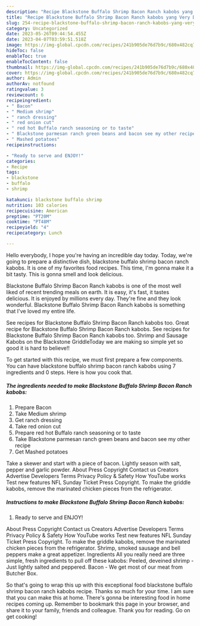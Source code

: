 ```yaml
---
description: "Recipe Blackstone Buffalo Shrimp Bacon Ranch kabobs yang Very Delicious"
title: "Recipe Blackstone Buffalo Shrimp Bacon Ranch kabobs yang Very Delicious"
slug: 254-recipe-blackstone-buffalo-shrimp-bacon-ranch-kabobs-yang-very-delicious
category: Uncategorized
date: 2023-05-26T09:44:54.455Z
date: 2023-04-07T03:59:51.518Z
image: https://img-global.cpcdn.com/recipes/241b905de76d7b9c/680x482cq70/blackstone-buffalo-shrimp-bacon-ranch-kabobs-recipe-main-photo.jpg
hideToc: false
enableToc: true
enableTocContent: false
thumbnail: https://img-global.cpcdn.com/recipes/241b905de76d7b9c/680x482cq70/blackstone-buffalo-shrimp-bacon-ranch-kabobs-recipe-main-photo.jpg
cover: https://img-global.cpcdn.com/recipes/241b905de76d7b9c/680x482cq70/blackstone-buffalo-shrimp-bacon-ranch-kabobs-recipe-main-photo.jpg
author: Admin
authorAv: notfound
ratingvalue: 3
reviewcount: 6
recipeingredient:
- " Bacon"
- " Medium shrimp"
- " ranch dressing"
- " red onion cut"
- " red hot Buffalo ranch seasoning or to taste"
- " Blackstone parmesan ranch green beans and bacon see my other recipe"
- " Mashed potatoes"
recipeinstructions:

- "Ready to serve and ENJOY!"
categories:
- Recipe
tags:
- blackstone
- buffalo
- shrimp

katakunci: blackstone buffalo shrimp 
nutrition: 103 calories
recipecuisine: American
preptime: "PT20M"
cooktime: "PT48M"
recipeyield: "4"
recipecategory: Lunch

---
```



Hello everybody, I hope you're having an incredible day today. Today, we're going to prepare a distinctive dish, blackstone buffalo shrimp bacon ranch kabobs. It is one of my favorites food recipes. This time, I'm gonna make it a bit tasty. This is gonna smell and look delicious.

Blackstone Buffalo Shrimp Bacon Ranch kabobs is one of the most well liked of recent trending meals on earth. It is easy, it's fast, it tastes delicious. It is enjoyed by millions every day. They're fine and they look wonderful. Blackstone Buffalo Shrimp Bacon Ranch kabobs is something that I've loved my entire life.

See recipes for Blackstone Buffalo Shrimp Bacon Ranch kabobs too. Great recipe for Blackstone Buffalo Shrimp Bacon Ranch kabobs. See recipes for Blackstone Buffalo Shrimp Bacon Ranch kabobs too. Shrimp and Sausage Kabobs on the Blackstone GriddleToday we are making so simple yet so good it is hard to believe!!


To get started with this recipe, we must first prepare a few components. You can have blackstone buffalo shrimp bacon ranch kabobs using 7 ingredients and 0 steps. Here is how you cook that.

<!--inarticleads1-->

##### The ingredients needed to make Blackstone Buffalo Shrimp Bacon Ranch kabobs:

1. Prepare  Bacon
1. Take  Medium shrimp
1. Get  ranch dressing
1. Take  red onion cut
1. Prepare  red hot Buffalo ranch seasoning or to taste
1. Take  Blackstone parmesan ranch green beans and bacon see my other recipe
1. Get  Mashed potatoes


Take a skewer and start with a piece of bacon. Lightly season with salt, pepper and garlic powder. About Press Copyright Contact us Creators Advertise Developers Terms Privacy Policy &amp; Safety How YouTube works Test new features NFL Sunday Ticket Press Copyright. To make the griddle kabobs, remove the marinated chicken pieces from the refrigerator. 

<!--inarticleads2-->

##### Instructions to make Blackstone Buffalo Shrimp Bacon Ranch kabobs:


1. Ready to serve and ENJOY!

About Press Copyright Contact us Creators Advertise Developers Terms Privacy Policy &amp; Safety How YouTube works Test new features NFL Sunday Ticket Press Copyright. To make the griddle kabobs, remove the marinated chicken pieces from the refrigerator. Shrimp, smoked sausage and bell peppers make a great appetizer. Ingredients All you really need are three simple, fresh ingredients to pull off these kabobs: Peeled, deveined shrimp - Just lightly salted and peppered. Bacon - We get most of our meat from Butcher Box. 

So that's going to wrap this up with this exceptional food blackstone buffalo shrimp bacon ranch kabobs recipe. Thanks so much for your time. I am sure that you can make this at home. There's gonna be interesting food in home recipes coming up. Remember to bookmark this page in your browser, and share it to your family, friends and colleague. Thank you for reading. Go on get cooking!
